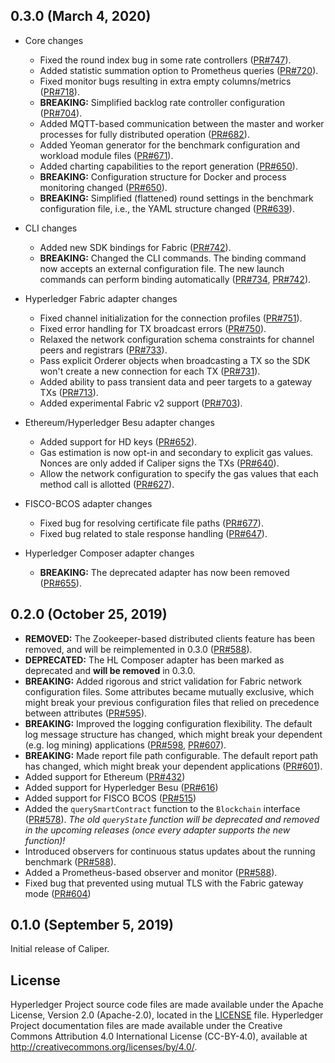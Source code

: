 ## 0.3.0 (March 4, 2020)

* Core changes
  * Fixed the round index bug in some rate controllers ([PR#747](https://github.com/hyperledger/caliper/pull/747)).
  * Added statistic summation option to Prometheus queries ([PR#720](https://github.com/hyperledger/caliper/pull/720)).
  * Fixed monitor bugs resulting in extra empty columns/metrics ([PR#718](https://github.com/hyperledger/caliper/pull/718)).
  * __BREAKING:__ Simplified backlog rate controller configuration ([PR#704](https://github.com/hyperledger/caliper/pull/704)).
  * Added MQTT-based communication between the master and worker processes for fully distributed operation ([PR#682](https://github.com/hyperledger/caliper/pull/682)).
  * Added Yeoman generator for the benchmark configuration and workload module files ([PR#671](https://github.com/hyperledger/caliper/pull/671)).
  * Added charting capabilities to the report generation ([PR#650](https://github.com/hyperledger/caliper/pull/650)).
  * __BREAKING:__ Configuration structure for Docker and process monitoring changed ([PR#650](https://github.com/hyperledger/caliper/pull/650)).
  * __BREAKING:__ Simplified (flattened) round settings in the benchmark configuration file, i.e., the YAML structure changed ([PR#639](https://github.com/hyperledger/caliper/pull/639)).
  
* CLI changes
  * Added new SDK bindings for Fabric ([PR#742](https://github.com/hyperledger/caliper/pull/742)).
  * __BREAKING:__ Changed the CLI commands. The binding command now accepts an external configuration file. The new launch commands can perform binding automatically ([PR#734](https://github.com/hyperledger/caliper/pull/734), [PR#742](https://github.com/hyperledger/caliper/pull/742)).
  
* Hyperledger Fabric adapter changes
  * Fixed channel initialization for the connection profiles ([PR#751](https://github.com/hyperledger/caliper/pull/751)).
  * Fixed error handling for TX broadcast errors ([PR#750](https://github.com/hyperledger/caliper/pull/750)).
  * Relaxed the network configuration schema constraints for channel peers and registrars ([PR#733](https://github.com/hyperledger/caliper/pull/733)).
  * Pass explicit Orderer objects when broadcasting a TX so the SDK won't create a new connection for each TX ([PR#731](https://github.com/hyperledger/caliper/pull/731)).
  * Added ability to pass transient data and peer targets to a gateway TXs ([PR#713](https://github.com/hyperledger/caliper/pull/713)).
  * Added experimental Fabric v2 support ([PR#703](https://github.com/hyperledger/caliper/pull/703)).

* Ethereum/Hyperledger Besu adapter changes
  * Added support for HD keys ([PR#652](https://github.com/hyperledger/caliper/pull/652)).
  * Gas estimation is now opt-in and secondary to explicit gas values. Nonces are only added if Caliper signs the TXs ([PR#640](https://github.com/hyperledger/caliper/pull/640)).
  * Allow the network configuration to specify the gas values that each method call is allotted ([PR#627](https://github.com/hyperledger/caliper/pull/627)).

* FISCO-BCOS adapter changes
  * Fixed bug for resolving certificate file paths ([PR#677](https://github.com/hyperledger/caliper/pull/677)).
  * Fixed bug related to stale response handling ([PR#647](https://github.com/hyperledger/caliper/pull/647)).

* Hyperledger Composer adapter changes
  * __BREAKING:__ The deprecated adapter has now been removed ([PR#655](https://github.com/hyperledger/caliper/pull/655)).


## 0.2.0 (October 25, 2019)

* __REMOVED:__ The Zookeeper-based distributed clients feature has been removed, and will be reimplemented in 0.3.0 ([PR#588](https://github.com/hyperledger/caliper/pull/588)).
* __DEPRECATED:__ The HL Composer adapter has been marked as deprecated and __will be removed__ in 0.3.0.
* __BREAKING:__ Added rigorous and strict validation for Fabric network configuration files. Some attributes became mutually exclusive, which might break your previous configuration files that relied on precedence between attributes ([PR#595](https://github.com/hyperledger/caliper/pull/595)).
* __BREAKING:__ Improved the logging configuration flexibility. The default log message structure has changed, which might break your dependent (e.g. log mining) applications ([PR#598](https://github.com/hyperledger/caliper/pull/595), [PR#607](https://github.com/hyperledger/caliper/pull/607)).
* __BREAKING:__ Made report file path configurable. The default report path has changed, which might break your dependent applications ([PR#601](https://github.com/hyperledger/caliper/pull/601)).
* Added support for Ethereum ([PR#432](https://github.com/hyperledger/caliper/pull/432))
* Added support for Hyperledger Besu ([PR#616](https://github.com/hyperledger/caliper/pull/616))
* Added support for FISCO BCOS ([PR#515](https://github.com/hyperledger/caliper/pull/515))
* Added the `querySmartContract` function to the `Blockchain` interface ([PR#578](https://github.com/hyperledger/caliper/pull/578)). _The old `queryState` function will be deprecated and removed in the upcoming releases (once every adapter supports the new function)!_
* Introduced observers for continuous status updates about the running benchmark ([PR#588](https://github.com/hyperledger/caliper/pull/588)).
* Added a Prometheus-based observer and monitor ([PR#588](https://github.com/hyperledger/caliper/pull/588)).
* Fixed bug that prevented using mutual TLS with the Fabric gateway mode ([PR#604](https://github.com/hyperledger/caliper/pull/604))

## 0.1.0 (September 5, 2019)
Initial release of Caliper.

## License
Hyperledger Project source code files are made available under the Apache License, Version 2.0 (Apache-2.0), located in the [LICENSE](LICENSE) file. Hyperledger Project documentation files are made available under the Creative Commons Attribution 4.0 International License (CC-BY-4.0), available at http://creativecommons.org/licenses/by/4.0/.
